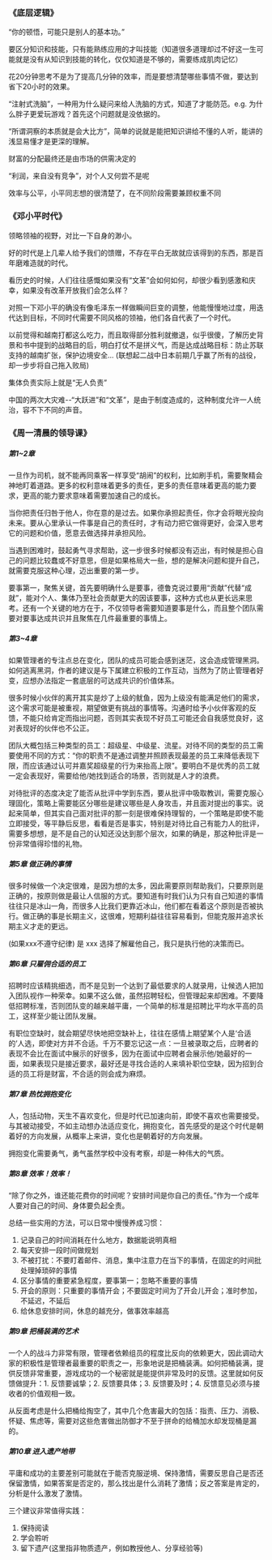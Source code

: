 
### 《底层逻辑》

“你的顿悟，可能只是别人的基本功。”

要区分知识和技能，只有能熟练应用的才叫技能（知道很多道理却过不好这一生可能就是没有从知识到技能的转化，仅仅知道是不够的，需要练成肌肉记忆）

花20分钟思考不是为了提高几分钟的效率，而是要想清楚哪些事情不做，要达到省下20小时的效果。

“注射式洗脑”，一种用为什么疑问来给人洗脑的方式，知道了才能防范。e.g. 为什么胖子更爱玩游戏？首先这个问题就是没依据的。

“所谓洞察的本质就是会大比方”，简单的说就是能把知识讲给不懂的人听，能讲的浅显易懂才是更深的理解。

财富的分配最终还是由市场的供需决定的

“利润，来自没有竞争”，对个人又何尝不是呢

效率与公平，小平同志想的很清楚了，在不同阶段需要兼顾权重不同

### 《邓小平时代》

领略领袖的视野，对比一下自身的渺小。

好的时代是上几辈人给予我们的馈赠，不存在平白无故就应该得到的东西，那是百年磨难造就的时代。

看历史的时候，人们往往感慨如果没有“文革”会如何如何，却很少看到感激和庆幸，如果没有改革开放我们会怎么样？

对照一下邓小平的确没有像毛泽东一样做瞬间巨变的调整，他能慢慢地过度，用迭代达到目标，不同时代需要不同风格的领袖，他们各自代表了一个时代。

以前觉得和越南打都这么吃力，而且取得部分胜利就撤退，似乎很傻，了解历史背景和书中提到的战略目的后，明白打仗不是拼义气，而是达成战略目标：防止苏联支持的越南扩张，保护边境安全... (联想起二战中日本前期几乎赢了所有的战役，却一步步将自己拖入败局)

集体负责实际上就是“无人负责”

中国的两次大灾难--“大跃进”和“文革”，是由于制度造成的，这种制度允许一人统治，容不下不同的声音。

### 《周一清晨的领导课》

##### 第1~2章

一旦作为司机，就不能再同乘客一样享受“胡闹”的权利，比如刷手机，需要聚精会神地盯着道路。更多的权利意味着更多的责任，更多的责任意味着更高的能力要求，更高的能力要求意味着需要加速自己的成长。

当你把责任归咎于他人，你在意的是过去。如果你承担起责任，你才会将眼光投向未来。要从心里承认一件事是自己的责任时，才有动力把它做得更好，会深入思考它的问题和价值，愿意去做选择并承担风险。

当遇到困难时，鼓起勇气寻求帮助，这一步很多时候都没有迈出，有时候是担心自己的问题比较蠢或不好意思，但是如果格局大一些，想的是解决问题和提升自己，就需要克服这种心理，迈出重要的第一步。

要事第一，聚焦关键，首先要明确什么是要事，德鲁克说过要用“贡献”代替“成就”，能对个人、集体乃至社会贡献更大的因该要事，这种方式也从更长远来思考。还有一个关键的地方在于，不仅领导者需要知道要事是什么，而且整个团队需要对要事达成共识并且聚焦在几件最重要的事情上。

##### 第3~4章

如果管理者的专注点总在变化，团队的成员可能会感到迷茫，这会造成管理黑洞。如何逃离黑洞，作者的建议是与下属建立积极的工作互动，当然为了防止管理者好变，应想办法指定一套底层的可达成共识的价值体系。

很多时候小伙伴的离开其实是炒了上级的鱿鱼，因为上级没有能满足他们的需求，这个需求可能是被重视，期望做更有挑战的事情等。沟通时给予小伙伴客观的反馈，不能只给肯定而指出问题，否则其实表现不好员工可能还会自我感觉良好，这对表现好的伙伴也不公正。

团队大概包括三种类型的员工：超级星、中级星、流星。对待不同的类型的员工需要使用不同的方式：“你的职责不是通过调整并照顾表现最差的员工来降低表现下限，而应该通过认可并嘉奖超级星的行为来抬高上限”。要明白不是优秀的员工就一定会表现好，需要给他/她找到适合的场景，否则就是人才的浪费。

对待批评的态度决定了能否从批评中学到东西，要从批评中吸取教训，需要克服心理固化，策略上需要能区分哪些是建议哪些是人身攻击，并且面对提出的事实。说起来简单，但其实自己面对批评的那一刻是很难保持理智的，一个策略是即使不能立即接受，等平静后反思，看看是否是事实，特别是对待比自己有能力人的批评，需要多想想，是不是自己的认知还没达到那个层次，如果的确是，那这种批评是一份非常值得珍惜的礼物。

##### 第5章 做正确的事情

很多时候做一个决定很难，是因为想的太多，因此需要原则帮助我们，只要原则是正确的，按原则做是最让人信服的方式。要知道有时我们认为只有自己知道的事情往往只是冰山一角，而很多人比我们更靠近冰山，他们都在看着这个原则是否被执行。做正确的事是长期主义，这很难，短期利益往往容易看到，但能克服并追求长期主义才走的更远。

(如果xxx不遵守纪律) 是 xxx 选择了解雇他自己，我只是执行他的决策而已。

##### 第6章 只雇佣合适的员工

招聘时应该精挑细选，而不是见到一个达到了最低要求的人就录用，让候选人把加入团队视作一种荣幸。如果不这么做，虽然招聘轻松，但管理起来却困难。不要降低招聘标准，否则团队变的越来越平庸，一个简单的标准是招聘比平均水平高的员工，这样至少能让团队发展。

有职位空缺时，就会期望尽快地把空缺补上，往往在感情上期望某个人是‘合适的’人选，即使对方并不合适。千万不要忘记这一点：一旦被录取之后，应聘者的表现不会比在面试中展示的好很多，因为在面试中应聘者会展示他/她最好的一面，如果表现只是接近要求，最好还是寻找合适的人来填补职位空缺，因为招到合适的员工将是财富，不合适的则会成为麻烦。

##### 第7章 热忱拥抱变化

人，包括动物，天生不喜欢变化，但是时代已加速向前，即使不喜欢也需要接受。与其被动接受，不如主动想办法适应变化，拥抱变化，首先感受的是这个时代是朝着好的方向发展，从概率上来讲，变化也是朝着好的方向发展。

拥抱变化需要勇气，勇气虽然学校中没有考察，却是一种伟大的气质。

##### 第8章 效率！效率！

“除了你之外，谁还能花费你的时间呢？安排时间是你自己的责任。”作为一个成年人要对自己的时间、身体要负起全责。

总结一些实用的方法，可以日常中慢慢养成习惯：

1. 记录自己的时间消耗在什么地方，数据能说明真相
2. 每天安排一段时间做规划
3. 不被打扰：不要盯着邮件、消息，集中注意力在当下的事情，在固定的时间批处理掉琐碎的事情
4. 区分事情的重要紧急程度，要事第一；忽略不重要的事情
5. 开会的原则：只重要的事情开会；不要固定时间为了开会儿开会；准时参加，不延迟，不延后
6. 给休息安排时间，休息的越充分，做事效率越高

##### 第9章 把桶装满的艺术

一个人的战斗力非常有限，管理者依赖组员的程度比反向的依赖更大，因此调动大家的积极性是管理者最重要的职责之一，形象地说是把桶装满。如何把桶装满，提供反馈非常重要，游戏成功的一个秘密就是能提供非常及时的反馈。这里就如何反馈做提升：1. 反馈要诚挚；2. 反馈要具体；3. 反馈要及时；4. 反馈意见必须与接收者的价值观相一致。

从反面考虑是什么把桶给掏空了，其中几个危害最大的包括：指责、压力、消极、怀疑、焦虑等，需要对这些危害做出防御才不至于拼命的给桶加水却发现桶是漏的。

##### 第10章 进入遗产地带

平庸和成功的主要差别可能就在于能否克服逆境、保持激情，需要反思自己是否还保留激情，如果答案是否定的，那么找出是什么消耗了激情；反之答案是肯定的，分析是什么激发了激情。

三个建议非常值得实践：

1. 保持阅读
2. 学会聆听
3. 留下遗产(这里指非物质遗产，例如教授他人、分享经验等)
